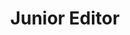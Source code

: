 ---
name: Ashita Diwan
image: "https://2.bp.blogspot.com/-_vUwr5sSnUU/WrP2RCwV0yI/AAAAAAAAAVY/2vSlfHwB2uoiI9s0xV9h4Uts2pcXTQGNgCLcBGAs/s1600/ashita-diwan.jpg"
title: Junior Editor
---